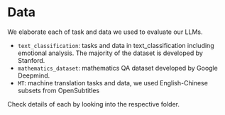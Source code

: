 # Data

We elaborate each of task and data we used to evaluate our LLMs. 

* `text_classification`: tasks and data in text_classification including emotional analysis. The majority of the dataset is developed by Stanford.
* `mathematics_dataset`: mathematics QA dataset developed by Google Deepmind.
* `MT`: machine translation tasks and data, we used English-Chinese subsets from OpenSubtitles

Check details of each by looking into the respective folder.